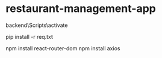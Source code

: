 # restaurant-management-app

<!-- Open terminal in VS code, enter below things one by one -->

<!-- First Activate the Virtual Environment -->
backend\Scripts\activate

<!-- Then, enter this command -->
pip install -r req.txt

npm install react-router-dom
npm install axios

